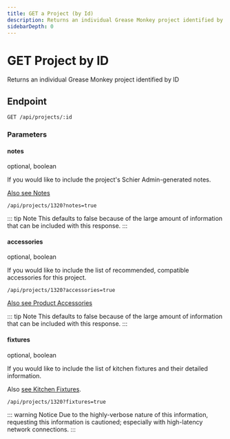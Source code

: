 ```yaml
---
title: GET a Project (by Id)
description: Returns an individual Grease Monkey project identified by ID.
sidebarDepth: 0
---
```


# GET Project by ID

Returns an individual Grease Monkey project identified by ID

## Endpoint

``` http
GET /api/projects/:id
```

### Parameters

#### notes

<span class="code-note block">optional, boolean</span>

If you would like to include the project's Schier Admin-generated notes.

[Also see Notes](/grease-monkey/other-resources/notes.html)

``` http
/api/projects/1320?notes=true
```

::: tip Note
This defaults to false because of the large amount of information that can be included with this response.
:::

#### accessories

<span class="code-note block">optional, boolean</span>

If you would like to include the list of recommended, compatible accessories for this project.

``` http
/api/projects/1320?accessories=true
```

[Also see Product Accessories](/grease-monkey/other-resources/product-accessories.html)

::: tip Note
This defaults to false because of the large amount of information that can be included with this response.
:::

#### fixtures

<span class="code-note block">optional, boolean</span>

If you would like to include the list of kitchen fixtures and their detailed information.

Also [see Kitchen Fixtures](/grease-monkey/other-resources/kitchen-fixtures.html).

``` http
/api/projects/1320?fixtures=true
```

::: warning Notice
Due to the highly-verbose nature of this information, requesting this information is cautioned; especially with high-latency network connections.
:::
